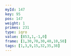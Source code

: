 ```yaml
---
myId: 147
key: 95
pos: 147
weight: 1
primes: 231
type: iqro
value: [853,1,-1,0]
frame: [1,30,70,30,40,10,50]
tags: [1,3,9,15,32,35,38]
---
```

